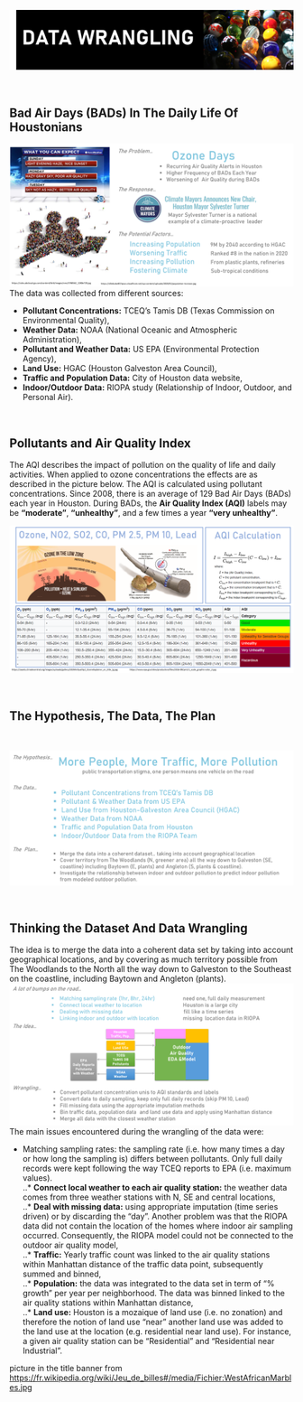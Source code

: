 ![cover](https://github.com/Aurenkeelin18/For_You_Thorough_Recruiter/blob/311f14d30588400fa591b2cc3dc0ca7733a2ccb5/HoustonAirQuality/06_Images/HAQ_DW_Title.png)

<br>

## Bad Air Days (BADs) In The Daily Life Of Houstonians
![first](https://github.com/Aurenkeelin18/For_You_Thorough_Recruiter/blob/9b870975c5c4eb6dfb8c23cc9e8140d63a72402b/HoustonAirQuality/06_Images/HAQ_DW_slide1.png)
<br>
The data was collected from different sources:
* **Pollutant Concentrations:** TCEQ’s Tamis DB (Texas Commission on Environmental Quality),
* **Weather Data:** NOAA (National Oceanic and Atmospheric Administration),
* **Pollutant and Weather Data:** US EPA (Environmental Protection Agency),
* **Land Use:** HGAC (Houston Galveston Area Council),
* **Traffic and Population Data:** City of Houston data website,
* **Indoor/Outdoor Data:** RIOPA study (Relationship of Indoor, Outdoor, and Personal Air). 
<br>

## Pollutants and Air Quality Index
The AQI describes the impact of pollution on the quality of life and daily activities. When applied to ozone concentrations the effects are as described in the picture below. The AQI is calculated using pollutant concentrations. Since 2008, there is an average of 129 Bad Air Days (BADs) each year in Houston. During BADs, the **Air Quality Index (AQI)** labels may be **“moderate”**, **“unhealthy”**, and a few times a year **“very unhealthy”**.
<br>

![second](https://github.com/Aurenkeelin18/For_You_Thorough_Recruiter/blob/9b870975c5c4eb6dfb8c23cc9e8140d63a72402b/HoustonAirQuality/06_Images/HAQ_DW_slide2.png)


<br>

## The Hypothesis, The Data, The Plan
<br>

![third](https://github.com/Aurenkeelin18/For_You_Thorough_Recruiter/blob/9b870975c5c4eb6dfb8c23cc9e8140d63a72402b/HoustonAirQuality/06_Images/HAQ_DW_slide3.png)


<br>

## Thinking the Dataset And Data Wrangling
The idea is to merge the data into a coherent data set by taking into account geographical locations, and by covering as much territory possible from The Woodlands to the North all the way down to Galveston to the Southeast on the coastline, including Baytown and Angleton (plants). <br>
![fourth](https://github.com/Aurenkeelin18/For_You_Thorough_Recruiter/blob/9b870975c5c4eb6dfb8c23cc9e8140d63a72402b/HoustonAirQuality/06_Images/HAQ_DW_slide4.png)
<br>
The main issues encountered during the wrangling of the data were:
* Matching sampling rates: the sampling rate (i.e. how many times a day or how long the sampling is) differs between pollutants. Only full daily records were kept following the way TCEQ reports to EPA (i.e. maximum values).<br>
..* **Connect local weather to each air quality station:**  the weather data comes from three weather stations with N, SE and central locations,<br>
..* **Deal with missing data:** using appropriate imputation (time series driven) or by discarding the “day”.  Another problem was that the RIOPA data did not contain the location of the homes where indoor air sampling occurred. Consequently, the RIOPA model could not be connected to the outdoor air quality model,<br>
..* **Traffic:** Yearly traffic count was linked to the air quality stations within Manhattan distance of the traffic data point, subsequently summed and binned,<br>
..* **Population:** the data was integrated to the data set in term of “% growth” per year per neighborhood. The data was binned linked to the air quality stations within Manhattan distance,<br>
 ..* **Land use:** Houston is a mozaique of land use (i.e. no zonation) and therefore the notion of land use “near” another land use was added to the land use at the location (e.g. residential near land use).  For instance, a given air quality station can be  “Residential” and “Residential near Industrial”.<br>


picture in the title banner from https://fr.wikipedia.org/wiki/Jeu_de_billes#/media/Fichier:WestAfricanMarbles.jpg
